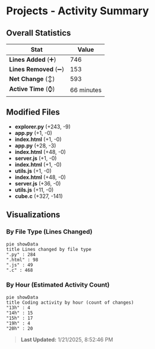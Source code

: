 # Projects - Activity Summary 

## Overall Statistics

| Stat                   | Value                                                             |
| ---------------------- | ----------------------------------------------------------------- |
| **Lines Added** (➕)   | 746                                          |
| **Lines Removed** (➖) | 153                                        |
| **Net Change** (↕)    | 593                |
| **Active Time** (⌚)   | 66 minutes |


## Modified Files
- **explorer.py** (+243, -9)
- **app.py** (+1, -0)
- **index.html** (+1, -0)
- **app.py** (+28, -3)
- **index.html** (+48, -0)
- **server.js** (+1, -0)
- **index.html** (+1, -0)
- **utils.js** (+1, -0)
- **index.html** (+48, -0)
- **server.js** (+36, -0)
- **utils.js** (+11, -0)
- **cube.c** (+327, -141)

## Visualizations

### By File Type (Lines Changed)

```mermaid
pie showData
title Lines changed by file type
".py" : 284
".html" : 98
".js" : 49
".c" : 468
```

### By Hour (Estimated Activity Count)

```mermaid
pie showData
title Coding activity by hour (count of changes)
"13h" : 4
"14h" : 15
"15h" : 17
"19h" : 4
"20h" : 20
```


> **Last Updated:** 1/21/2025, 8:52:46 PM